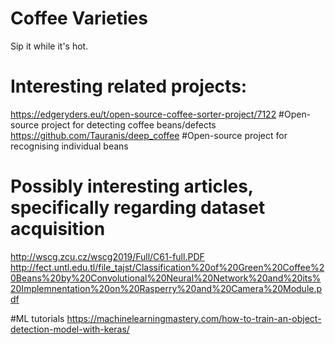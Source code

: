 # Coffee Varieties

Sip it while it's hot.

# Interesting related projects:
https://edgeryders.eu/t/open-source-coffee-sorter-project/7122 #Open-source project for detecting coffee beans/defects
https://github.com/Tauranis/deep_coffee #Open-source project for recognising individual beans 

# Possibly interesting articles, specifically regarding dataset acquisition
http://wscg.zcu.cz/wscg2019/Full/C61-full.PDF
http://fect.untl.edu.tl/file_tajst/Classification%20of%20Green%20Coffee%20Beans%20by%20Convolutional%20Neural%20Network%20and%20its%20Implemnentation%20on%20Rasperry%20and%20Camera%20Module.pdf

#ML tutorials
https://machinelearningmastery.com/how-to-train-an-object-detection-model-with-keras/
